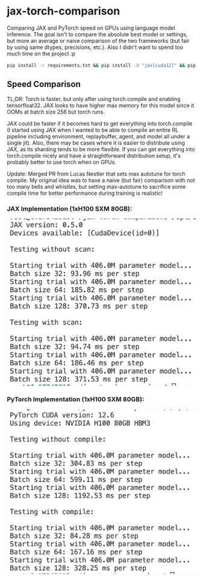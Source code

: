 # jax-torch-comparison

Comparing JAX and PyTorch speed on GPUs using language model inference. The goal isn't to compare the absolute best model or settings, but 
more an average or naive comparison of the two frameworks (but fair by using same dtypes, precisions, etc.). Also I didn't want to 
spend too much time on the project :p

```bash
pip install -r requirements.txt && pip install -U "jax[cuda12]" && pip install --pre torch==2.7.0.dev20250110+cu126 --index-url https://download.pytorch.org/whl/nightly/cu126 --upgrade
```

## Speed Comparison

TL;DR: Torch is faster, but only after using torch.compile and enabling tensorfloat32. JAX looks to have higher max memory for this
model since it OOMs at batch size 256 but torch runs.

JAX could be faster if it becomes hard to get everything into torch.compile (I started using JAX when I wanted to be able to compile
an entire RL pipeline including environment, replaybuffer, agent, and model all under a single jit). Also, there may be cases where it is
easier to distribute using JAX, as its sharding tends to be more flexible. If you can get everything into torch.compile nicely and
have a straightforward distribution setup, it's probably better to use torch when on GPUs.

Update: Merged PR from Lucas Nestler that sets max autotune for torch compile. My original idea was to have a naive (but fair) comparison
with not too many bells and whistles, but setting max-autotune to sacrifice some compile time for better performance during training is realistic!

### JAX Implementation (1xH100 SXM 80GB):
![JAX Speed](stuff/jax_speed.png)

### PyTorch Implementation (1xH100 SXM 80GB):
![PyTorch Speed](stuff/torch_speed.png)
